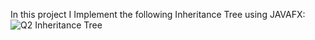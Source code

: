 In this project I Implement the following Inheritance Tree using JAVAFX:
![Q2 Inheritance Tree](https://user-images.githubusercontent.com/87780727/203831314-357a58d9-d9b7-47a5-93fd-ebddd1a1b5b6.jpg)
